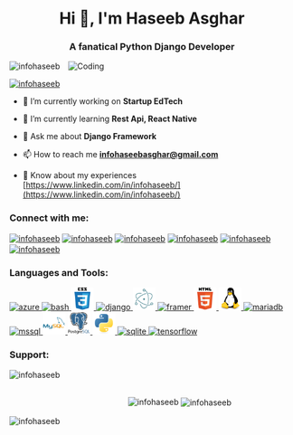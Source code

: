 <h1 align="center">Hi 👋, I'm Haseeb Asghar</h1>
<h3 align="center">A fanatical Python Django Developer</h3>
<img align="right" alt="Coding" width="400" src="https://images.unsplash.com/photo-1517694712202-14dd9538aa97?ixlib=rb-1.2.1&ixid=MnwxMjA3fDB8MHxwaG90by1wYWdlfHx8fGVufDB8fHx8&auto=format&fit=crop&w=1470&q=80">

<p align="left"> <img src="https://komarev.com/ghpvc/?username=infohaseeb&label=Profile%20views&color=0e75b6&style=flat" alt="infohaseeb" /> </p>

<p align="left"> <a href="https://twitter.com/infohaseeb" target="blank"><img src="https://img.shields.io/twitter/follow/infohaseeb?logo=twitter&style=for-the-badge" alt="infohaseeb" /></a> </p>

- 🔭 I’m currently working on **Startup EdTech**

- 🌱 I’m currently learning **Rest Api, React Native**

- 💬 Ask me about **Django Framework**

- 📫 How to reach me **infohaseebasghar@gmail.com**

- 📄 Know about my experiences [https://www.linkedin.com/in/infohaseeb/](https://www.linkedin.com/in/infohaseeb/)

<h3 align="left">Connect with me:</h3>
<p align="left">
<a href="https://dev.to/infohaseeb" target="blank"><img align="center" src="https://raw.githubusercontent.com/rahuldkjain/github-profile-readme-generator/master/src/images/icons/Social/devto.svg" alt="infohaseeb" height="30" width="40" /></a>
<a href="https://twitter.com/infohaseeb" target="blank"><img align="center" src="https://raw.githubusercontent.com/rahuldkjain/github-profile-readme-generator/master/src/images/icons/Social/twitter.svg" alt="infohaseeb" height="30" width="40" /></a>
<a href="https://linkedin.com/in/infohaseeb" target="blank"><img align="center" src="https://raw.githubusercontent.com/rahuldkjain/github-profile-readme-generator/master/src/images/icons/Social/linked-in-alt.svg" alt="infohaseeb" height="30" width="40" /></a>
<a href="https://stackoverflow.com/users/infohaseeb" target="blank"><img align="center" src="https://raw.githubusercontent.com/rahuldkjain/github-profile-readme-generator/master/src/images/icons/Social/stack-overflow.svg" alt="infohaseeb" height="30" width="40" /></a>
<a href="https://fb.com/infohaseeb" target="blank"><img align="center" src="https://raw.githubusercontent.com/rahuldkjain/github-profile-readme-generator/master/src/images/icons/Social/facebook.svg" alt="infohaseeb" height="30" width="40" /></a>
<a href="https://instagram.com/infohaseeb" target="blank"><img align="center" src="https://raw.githubusercontent.com/rahuldkjain/github-profile-readme-generator/master/src/images/icons/Social/instagram.svg" alt="infohaseeb" height="30" width="40" /></a>
</p>

<h3 align="left">Languages and Tools:</h3>
<p align="left"> <a href="https://azure.microsoft.com/en-in/" target="_blank" rel="noreferrer"> <img src="https://www.vectorlogo.zone/logos/microsoft_azure/microsoft_azure-icon.svg" alt="azure" width="40" height="40"/> </a> <a href="https://www.gnu.org/software/bash/" target="_blank" rel="noreferrer"> <img src="https://www.vectorlogo.zone/logos/gnu_bash/gnu_bash-icon.svg" alt="bash" width="40" height="40"/> </a> <a href="https://www.w3schools.com/css/" target="_blank" rel="noreferrer"> <img src="https://raw.githubusercontent.com/devicons/devicon/master/icons/css3/css3-original-wordmark.svg" alt="css3" width="40" height="40"/> </a> <a href="https://www.djangoproject.com/" target="_blank" rel="noreferrer"> <img src="https://www.probytes.net/wp-content/uploads/2019/07/django-logo-big.jpg" alt="django" width="40" height="40"/> </a> <a href="https://www.electronjs.org" target="_blank" rel="noreferrer"> <img src="https://raw.githubusercontent.com/devicons/devicon/master/icons/electron/electron-original.svg" alt="electron" width="40" height="40"/> </a> <a href="https://www.framer.com/" target="_blank" rel="noreferrer"> <img src="https://www.vectorlogo.zone/logos/framer/framer-icon.svg" alt="framer" width="40" height="40"/> </a> <a href="https://www.w3.org/html/" target="_blank" rel="noreferrer"> <img src="https://raw.githubusercontent.com/devicons/devicon/master/icons/html5/html5-original-wordmark.svg" alt="html5" width="40" height="40"/> </a> <a href="https://www.linux.org/" target="_blank" rel="noreferrer"> <img src="https://raw.githubusercontent.com/devicons/devicon/master/icons/linux/linux-original.svg" alt="linux" width="40" height="40"/> </a> <a href="https://mariadb.org/" target="_blank" rel="noreferrer"> <img src="https://www.vectorlogo.zone/logos/mariadb/mariadb-icon.svg" alt="mariadb" width="40" height="40"/> </a> <a href="https://www.microsoft.com/en-us/sql-server" target="_blank" rel="noreferrer"> <img src="https://www.svgrepo.com/show/303229/microsoft-sql-server-logo.svg" alt="mssql" width="40" height="40"/> </a> <a href="https://www.mysql.com/" target="_blank" rel="noreferrer"> <img src="https://raw.githubusercontent.com/devicons/devicon/master/icons/mysql/mysql-original-wordmark.svg" alt="mysql" width="40" height="40"/> </a> <a href="https://www.postgresql.org" target="_blank" rel="noreferrer"> <img src="https://raw.githubusercontent.com/devicons/devicon/master/icons/postgresql/postgresql-original-wordmark.svg" alt="postgresql" width="40" height="40"/> </a> <a href="https://www.python.org" target="_blank" rel="noreferrer"> <img src="https://raw.githubusercontent.com/devicons/devicon/master/icons/python/python-original.svg" alt="python" width="40" height="40"/> </a> <a href="https://www.sqlite.org/" target="_blank" rel="noreferrer"> <img src="https://www.vectorlogo.zone/logos/sqlite/sqlite-icon.svg" alt="sqlite" width="40" height="40"/> </a> <a href="https://www.tensorflow.org" target="_blank" rel="noreferrer"> <img src="https://www.vectorlogo.zone/logos/tensorflow/tensorflow-icon.svg" alt="tensorflow" width="40" height="40"/> </a> </p>

<h3 align="left">Support:</h3>
<p><a href="https://www.buymeacoffee.com/infohaseb"> <img align="left" src="https://cdn.buymeacoffee.com/buttons/v2/default-yellow.png" height="50" width="210" alt="infohaseeb" /></a></p><br><br>

<p><img align="left" src="https://github-readme-stats.vercel.app/api/top-langs?username=infohaseeb&show_icons=true&locale=en&layout=compact" alt="infohaseeb" /></p>

<p>&nbsp;<img align="center" src="https://github-readme-stats.vercel.app/api?username=infohaseeb&show_icons=true&locale=en" alt="infohaseeb" /></p>

<p><img align="center" src="https://github-readme-streak-stats.herokuapp.com/?user=infohaseeb&" alt="infohaseeb" /></p>
